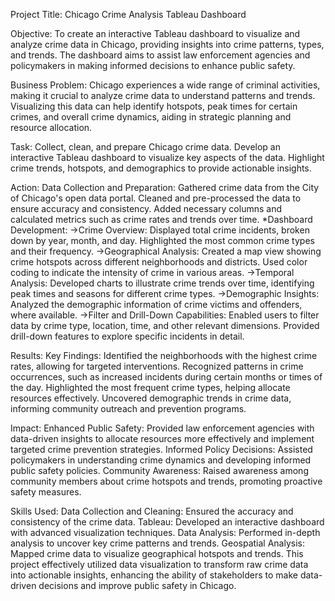Project Title: Chicago Crime Analysis Tableau Dashboard

Objective:
To create an interactive Tableau dashboard to visualize and analyze crime data in Chicago, providing insights into crime patterns, types, and trends. The dashboard aims to assist law enforcement agencies and policymakers in making informed decisions to enhance public safety.

Business Problem:
Chicago experiences a wide range of criminal activities, making it crucial to analyze crime data to understand patterns and trends. Visualizing this data can help identify hotspots, peak times for certain crimes, and overall crime dynamics, aiding in strategic planning and resource allocation.

Task:
Collect, clean, and prepare Chicago crime data.
Develop an interactive Tableau dashboard to visualize key aspects of the data.
Highlight crime trends, hotspots, and demographics to provide actionable insights.

Action:
Data Collection and Preparation:
Gathered crime data from the City of Chicago's open data portal.
Cleaned and pre-processed the data to ensure accuracy and consistency.
Added necessary columns and calculated metrics such as crime rates and trends over time.
*Dashboard Development:
->Crime Overview:
Displayed total crime incidents, broken down by year, month, and day.
Highlighted the most common crime types and their frequency.
->Geographical Analysis:
Created a map view showing crime hotspots across different neighborhoods and districts.
Used color coding to indicate the intensity of crime in various areas.
->Temporal Analysis:
Developed charts to illustrate crime trends over time, identifying peak times and seasons for different crime types.
->Demographic Insights:
Analyzed the demographic information of crime victims and offenders, where available.
->Filter and Drill-Down Capabilities:
Enabled users to filter data by crime type, location, time, and other relevant dimensions.
Provided drill-down features to explore specific incidents in detail.

Results:
Key Findings:
Identified the neighborhoods with the highest crime rates, allowing for targeted interventions.
Recognized patterns in crime occurrences, such as increased incidents during certain months or times of the day.
Highlighted the most frequent crime types, helping allocate resources effectively.
Uncovered demographic trends in crime data, informing community outreach and prevention programs.

Impact:
Enhanced Public Safety: Provided law enforcement agencies with data-driven insights to allocate resources more effectively and implement targeted crime prevention strategies.
Informed Policy Decisions: Assisted policymakers in understanding crime dynamics and developing informed public safety policies.
Community Awareness: Raised awareness among community members about crime hotspots and trends, promoting proactive safety measures.

Skills Used:
Data Collection and Cleaning: Ensured the accuracy and consistency of the crime data.
Tableau: Developed an interactive dashboard with advanced visualization techniques.
Data Analysis: Performed in-depth analysis to uncover key crime patterns and trends.
Geospatial Analysis: Mapped crime data to visualize geographical hotspots and trends.
This project effectively utilized data visualization to transform raw crime data into actionable insights, enhancing the ability of stakeholders to make data-driven decisions and improve public safety in Chicago.
